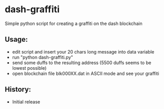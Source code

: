 # dash-graffiti
Simple python script for creating a graffiti on the dash blockchain

## Usage:
- edit script and insert your 20 chars long message into data variable
- run "python dash-graffiti.py"
- send some duffs to the resulting address (5500 duffs seems to be lowest possible)
- open blockchain file blk000XX.dat in ASCII mode and see your graffiti 

## History:
- Initial release